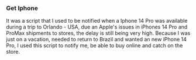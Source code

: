### Get Iphone

It was a script that I used to be notified when a Iphone 14 Pro was available during a trip to Orlando - USA, due an Apple's issues in iPhones 14 Pro and ProMax shipments to stores, the delay is still being very high. 
Because I was just on a vacation, needed to return to Brazil and wanted an new iPhone 14 Pro, I used this script to notify me, be able to buy online and catch on the store. 